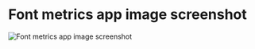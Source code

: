 # Font metrics app image screenshot

![Font metrics app image screenshot](https://github.com/oubbad-brahim/font-metrics/assets/FontMetricsScreenshot.png)